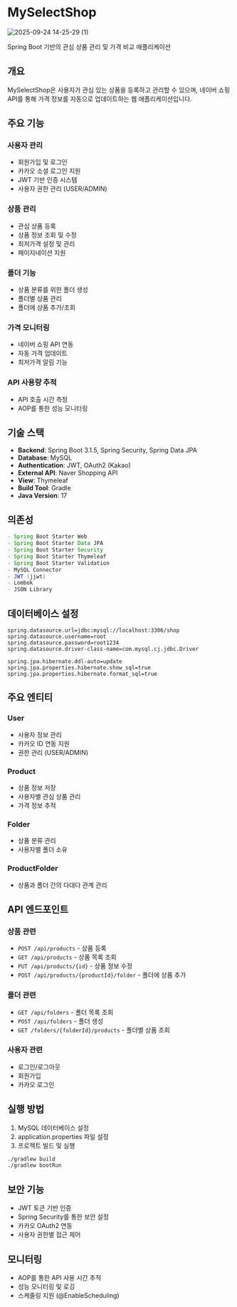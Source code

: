 # MySelectShop
![2025-09-24 14-25-29 (1)](https://github.com/user-attachments/assets/aec1abc2-cf5c-4d97-b418-23b0c6f51a62)

Spring Boot 기반의 관심 상품 관리 및 가격 비교 애플리케이션

## 개요

MySelectShop은 사용자가 관심 있는 상품을 등록하고 관리할 수 있으며, 네이버 쇼핑 API를 통해 가격 정보를 자동으로 업데이트하는 웹 애플리케이션입니다.

## 주요 기능

### 사용자 관리
- 회원가입 및 로그인
- 카카오 소셜 로그인 지원
- JWT 기반 인증 시스템
- 사용자 권한 관리 (USER/ADMIN)

### 상품 관리
- 관심 상품 등록
- 상품 정보 조회 및 수정
- 최저가격 설정 및 관리
- 페이지네이션 지원

### 폴더 기능
- 상품 분류를 위한 폴더 생성
- 폴더별 상품 관리
- 폴더에 상품 추가/조회

### 가격 모니터링
- 네이버 쇼핑 API 연동
- 자동 가격 업데이트
- 최저가격 알림 기능

### API 사용량 추적
- API 호출 시간 측정
- AOP를 통한 성능 모니터링

## 기술 스택

- **Backend**: Spring Boot 3.1.5, Spring Security, Spring Data JPA
- **Database**: MySQL
- **Authentication**: JWT, OAuth2 (Kakao)
- **External API**: Naver Shopping API
- **View**: Thymeleaf
- **Build Tool**: Gradle
- **Java Version**: 17

## 의존성

```gradle
- Spring Boot Starter Web
- Spring Boot Starter Data JPA
- Spring Boot Starter Security
- Spring Boot Starter Thymeleaf
- Spring Boot Starter Validation
- MySQL Connector
- JWT (jjwt)
- Lombok
- JSON Library
```

## 데이터베이스 설정

```properties
spring.datasource.url=jdbc:mysql://localhost:3306/shop
spring.datasource.username=root
spring.datasource.password=root1234
spring.datasource.driver-class-name=com.mysql.cj.jdbc.Driver

spring.jpa.hibernate.ddl-auto=update
spring.jpa.properties.hibernate.show_sql=true
spring.jpa.properties.hibernate.format_sql=true
```

## 주요 엔티티

### User
- 사용자 정보 관리
- 카카오 ID 연동 지원
- 권한 관리 (USER/ADMIN)

### Product
- 상품 정보 저장
- 사용자별 관심 상품 관리
- 가격 정보 추적

### Folder
- 상품 분류 관리
- 사용자별 폴더 소유

### ProductFolder
- 상품과 폴더 간의 다대다 관계 관리

## API 엔드포인트

### 상품 관련
- `POST /api/products` - 상품 등록
- `GET /api/products` - 상품 목록 조회
- `PUT /api/products/{id}` - 상품 정보 수정
- `POST /api/products/{productId}/folder` - 폴더에 상품 추가

### 폴더 관련
- `GET /api/folders` - 폴더 목록 조회
- `POST /api/folders` - 폴더 생성
- `GET /folders/{folderId}/products` - 폴더별 상품 조회

### 사용자 관련
- 로그인/로그아웃
- 회원가입
- 카카오 로그인

## 실행 방법

1. MySQL 데이터베이스 설정
2. application.properties 파일 설정
3. 프로젝트 빌드 및 실행

```bash
./gradlew build
./gradlew bootRun
```

## 보안 기능

- JWT 토큰 기반 인증
- Spring Security를 통한 보안 설정
- 카카오 OAuth2 연동
- 사용자 권한별 접근 제어

## 모니터링

- AOP를 통한 API 사용 시간 추적
- 성능 모니터링 및 로깅
- 스케줄링 지원 (@EnableScheduling)
